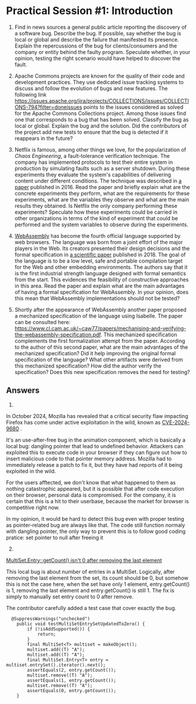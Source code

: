 # Practical Session #1: Introduction

1. Find in news sources a general public article reporting the discovery of a software bug. Describe the bug. If possible, say whether the bug is local or global and describe the failure that manifested its presence. Explain the repercussions of the bug for clients/consumers and the company or entity behind the faulty program. Speculate whether, in your opinion, testing the right scenario would have helped to discover the fault.

2. Apache Commons projects are known for the quality of their code and development practices. They use dedicated issue tracking systems to discuss and follow the evolution of bugs and new features. The following link https://issues.apache.org/jira/projects/COLLECTIONS/issues/COLLECTIONS-794?filter=doneissues points to the issues considered as solved for the Apache Commons Collections project. Among those issues find one that corresponds to a bug that has been solved. Classify the bug as local or global. Explain the bug and the solution. Did the contributors of the project add new tests to ensure that the bug is detected if it reappears in the future?

3. Netflix is famous, among other things we love, for the popularization of *Chaos Engineering*, a fault-tolerance verification technique. The company has implemented protocols to test their entire system in production by simulating faults such as a server shutdown. During these experiments they evaluate the system's capabilities of delivering content under different conditions. The technique was described in [a paper](https://arxiv.org/ftp/arxiv/papers/1702/1702.05843.pdf) published in 2016. Read the paper and briefly explain what are the concrete experiments they perform, what are the requirements for these experiments, what are the variables they observe and what are the main results they obtained. Is Netflix the only company performing these experiments? Speculate how these experiments could be carried in other organizations in terms of the kind of experiment that could be performed and the system variables to observe during the experiments.

4. [WebAssembly](https://webassembly.org/) has become the fourth official language supported by web browsers. The language was born from a joint effort of the major players in the Web. Its creators presented their design decisions and the formal specification in [a scientific paper](https://people.mpi-sws.org/~rossberg/papers/Haas,%20Rossberg,%20Schuff,%20Titzer,%20Gohman,%20Wagner,%20Zakai,%20Bastien,%20Holman%20-%20Bringing%20the%20Web%20up%20to%20Speed%20with%20WebAssembly.pdf) published in 2018. The goal of the language is to be a low level, safe and portable compilation target for the Web and other embedding environments. The authors say that it is the first industrial strength language designed with formal semantics from the start. This evidences the feasibility of constructive approaches in this area. Read the paper and explain what are the main advantages of having a formal specification for WebAssembly. In your opinion, does this mean that WebAssembly implementations should not be tested? 

5.  Shortly after the appearance of WebAssembly another paper proposed a mechanized specification of the language using Isabelle. The paper can be consulted here: https://www.cl.cam.ac.uk/~caw77/papers/mechanising-and-verifying-the-webassembly-specification.pdf. This mechanized specification complements the first formalization attempt from the paper. According to the author of this second paper, what are the main advantages of the mechanized specification? Did it help improving the original formal specification of the language? What other artifacts were derived from this mechanized specification? How did the author verify the specification? Does this new specification removes the need for testing?

## Answers
1. 
In October 2024, Mozilla has revealed that a critical security flaw impacting Firefox has come under active exploitation in the wild, known as [CVE-2024-9680](https://www.mozilla.org/en-US/security/advisories/mfsa2024-51/#CVE-2024-9680) . 

It's an use-after-free bug in the animation component, which is basically a local bug: dangling pointer that lead to undefined behavior. Attackers can exploited this to execute code in your browser if they can figure out how to insert malicious code to that pointer memory address. Mozilla had to immediately release a patch to fix it, but they have had reports of it being exploited in the wild. 

For the users afftected, we don't know that what happened to them as nothing catastrophic appeared, but it is possible that after code execution on their browser, personal data is compromised. For the company, it is certain that this is a hit to their userbase, because the market for browser is competitive right now.

In my opinion, it would be hard to detect this bug even with proper testing as pointer-related bug are always like that. The code still function normaly with dangling pointer, the only way to prevent this is to follow good coding pratice: set pointer to null after freeing it

2.
[MultiSet.Entry::getCount() isn't 0 after removing the last element](https://issues.apache.org/jira/projects/COLLECTIONS/issues/COLLECTIONS-709?filter=doneissues)

This local bug is about number of entries in a MultiSet. Logically, after removing the last element from the set, its count should be 0, but somehow this is not the case here, when the set have only 1 element, entry.getCount() is 1, removing the last element and entry.getCount() is still 1. The fix is simply to manually set entry count to 0 after remove.

The contributor carefully added a test case that cover exactly the bug. 
```
  @SuppressWarnings("unchecked")
    public void testMultiSetEntrySetUpdatedToZero() {
        if (!isAddSupported()) {
            return;
        }
        final MultiSet<T> multiset = makeObject();
        multiset.add((T) "A");
        multiset.add((T) "A");
        final MultiSet.Entry<T> entry = multiset.entrySet().iterator().next();
        assertEquals(2, entry.getCount());
        multiset.remove((T) "A");
        assertEquals(1, entry.getCount());
        multiset.remove((T) "A");
        assertEquals(0, entry.getCount());
    }
```


